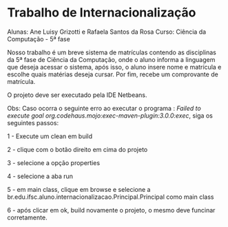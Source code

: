 # Trabalho de Internacionalização

Alunas: Ane Luisy Grizotti e Rafaela Santos da Rosa 
Curso: Ciência da Computação - 5ª fase

Nosso trabalho é um breve sistema de matrículas contendo as disciplinas da 5ª fase de Ciência da Computação, onde o aluno informa a linguagem que deseja acessar o sistema, após isso, o aluno insere nome e matrícula e escolhe quais matérias deseja cursar. Por fim, recebe um comprovante de matrícula.

O projeto deve ser executado pela IDE Netbeans.

Obs: Caso ocorra o seguinte erro ao executar o programa : *Failed to execute goal org.codehaus.mojo:exec-maven-plugin:3.0.0:exec*, siga os seguintes passos:


1 - Execute um clean em build

2 - clique com o botão direito em cima do projeto

3 - selecione a opção properties

4 - selecione a aba run

5 - em main class, clique em browse e selecione a br.edu.ifsc.aluno.internacionalizacao.Principal.Principal como main class

6 - após clicar em ok, build novamente o projeto, o mesmo deve funcinar corretamente.
